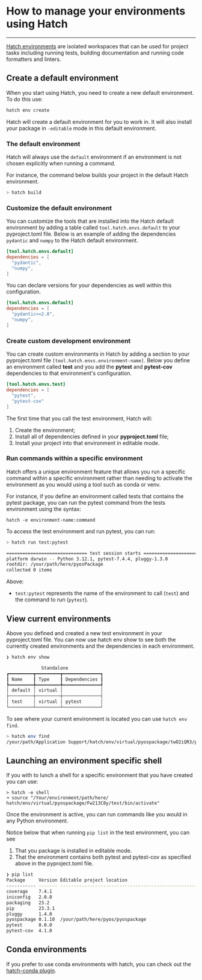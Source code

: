 # How to manage your environments using Hatch

-----

[Hatch environments](config/environment/overview.md) are isolated workspaces that can be used for  project tasks including running tests, building documentation and running code formatters and linters.

## Create a default environment  
When you start using Hatch, you need to create a new 
default environment. To do this use:

```bash
hatch env create
```

Hatch will create a default environment for you to work in. It will also install your package in `-editable` mode in this default environment.  

### The default environment 

Hatch will always use the `default` environment if an environment is not chosen explicitly when running a command. 

For instance, the command below builds your project in the default Hatch environment. 

```bash
> hatch build 
```

### Customize the default environment 

You can customize the tools that are installed into the Hatch default environment by adding a table called `tool.hatch.envs.default` to your pyproject.toml file. Below is an example of adding the dependencies `pydantic` and `numpy` to the Hatch default environment. 

```toml config-example
[tool.hatch.envs.default]
dependencies = [
  "pydantic",
  "numpy",
]
```

You can declare versions for your dependencies as well within this configuration. 

```toml config-example
[tool.hatch.envs.default]
dependencies = [
  "pydantic>=2.0",
  "numpy",
]
```

### Create custom development environment  

You can create custom environments in Hatch by adding a section to your pyproject.toml file `[tool.hatch.envs.environment-name]`. Below you define an environment called **test** and you add the **pytest** and **pytest-cov** dependencies to that environment's configuration. 

```toml config-example
[tool.hatch.envs.test]
dependencies = [
  "pytest",
  "pytest-cov"
]
```

The first time that you call the test environment, Hatch will:

1. Create the environment;
2. Install all of dependencies defined in your **pyproject.toml** file;
3. Install your project into that environment in editable mode.

### Run commands within a specific environment

Hatch offers a unique environment feature 
that allows you run a specific command within a specific environment rather than needing to activate the environment as you would using a tool such as conda or venv. 

For instance, if you define an environment called tests that contains the pytest package, you can run
the pytest command from the tests environment using the syntax:

`hatch -e environment-name:command`

To access the test environment and run pytest, you can run:

```bash
> hatch run test:pytest

============================== test session starts ===============================
platform darwin -- Python 3.12.1, pytest-7.4.4, pluggy-1.3.0
rootdir: /your/path/here/pyosPackage
collected 0 items   
```  

Above:

* `test:pytest` represents the name of the environment to call (`test`) and the command to run (`pytest`).

## View current environments

Above you defined and created a new test environment in your pyproject.toml file. You can now 
use hatch env show to see both the currently created environments and the dependencies in each environment. 

```bash
❯ hatch env show

             Standalone             
┏━━━━━━━━━┳━━━━━━━━━┳━━━━━━━━━━━━━━┓
┃ Name    ┃ Type    ┃ Dependencies ┃
┡━━━━━━━━━╇━━━━━━━━━╇━━━━━━━━━━━━━━┩
│ default │ virtual │              │
├─────────┼─────────┼──────────────┤
│ test    │ virtual │ pytest       │
└─────────┴─────────┴──────────────┘
```


To see where your current environment is located you can use `hatch env find`.

```bash
> hatch env find
/your/path/Application Support/hatch/env/virtual/pyospackage/twO2iQR3/pyospackage
```

## Launching an environment specific shell

If you with to lunch a shell for a specific environment that you have created you can use:

```
> hatch -e shell
➜ source "/Your/environment/path/here/
hatch/env/virtual/pyospackage/Fw213C8y/test/bin/activate"

```


Once the environment is active, you can run commands like you would in any Python environment. 

Notice below that when running `pip list` in the test environment, you can see

1. That you package is installed in editable mode.
2. That the environment contains both pytest and pytest-cov as specified above in the pyproject.toml file.

```bash
❯ pip list
Package     Version Editable project location
----------- ------- ----------------------------------------------------
coverage    7.4.1
iniconfig   2.0.0
packaging   23.2
pip         23.3.1
pluggy      1.4.0
pyospackage 0.1.10  /your/path/here/pyos/pyospackage
pytest      8.0.0
pytest-cov  4.1.0
```

## Conda environments 

If you prefer to use conda environments with hatch, you can check out the [hatch-conda plugin](https://github.com/OldGrumpyViking/hatch-conda). 

